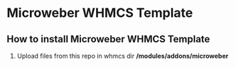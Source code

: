 # Microweber WHMCS Template
## How to install Microweber WHMCS Template
1. Upload files from this repo in whmcs dir **/modules/addons/microweber**
